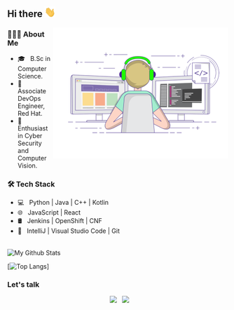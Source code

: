 <!--
**Avielyo10/Avielyo10** is a ✨ _special_ ✨ repository because its `README.md` (this file) appears on your GitHub profile.

Here are some ideas to get you started:

- 🔭 I’m currently working on ...
- 🌱 I’m currently learning ...
- 👯 I’m looking to collaborate on ...
- 🤔 I’m looking for help with ...
- 💬 Ask me about ...
- 📫 How to reach me: ...
- 😄 Pronouns: ...
- ⚡ Fun fact: ...
-->
<h2> Hi there <img src="https://github.com/Avielyo10/Avielyo10/blob/master/hi.gif" width="25"></h2>
<img align="right" alt="GIF" src="https://github.com/Avielyo10/Avielyo10/blob/master/main.gif" width="400"/>

<h3> 👨🏻‍💻 About Me </h3>

- 🎓 &nbsp; B.Sc in Computer Science.
- 💼 &nbsp; Associate DevOps Engineer, Red Hat.
- 🌱 &nbsp; Enthusiast in Cyber Security and Computer Vision.

<h3>🛠 Tech Stack</h3>

- 💻 &nbsp; Python | Java | C++ | Kotlin  
- 🌐 &nbsp; JavaScript | React
- 🛢 &nbsp; Jenkins | OpenShift | CNF
- 🔧 &nbsp; IntelliJ | Visual Studio Code | Git

<br>

<img align="center" src="https://github-readme-stats.vercel.app/api?username=Avielyo10&include_all_commits=true&count_private=true&show_icons=true&line_height=20&title_color=7A7ADB&icon_color=2234AE&text_color=D3D3D3&bg_color=0,000000,130F40" alt="My Github Stats">

</br>

[![Top Langs](https://github-readme-stats.vercel.app/api/top-langs/?username=Avielyo10&layout=compact&text_color=daf7dc&bg_color=151515)]


<h3> Let's talk </h3>

<p align="center">
&nbsp; <a href="https://www.linkedin.com/in/avielyosef/" target="_blank" rel="noopener noreferrer"><img src="https://img.icons8.com/plasticine/100/000000/linkedin.png" width="50" /></a>
&nbsp; <a href="mailto:Avielyo10@gmail.com" target="_blank" rel="noopener noreferrer"><img src="https://img.icons8.com/plasticine/100/000000/gmail.png"  width="50" /></a>
</p>
